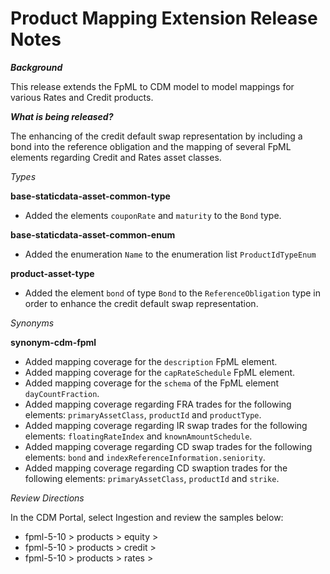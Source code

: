 # Product Mapping Extension Release Notes

**_Background_**

This release extends the FpML to CDM model to model mappings for various Rates and Credit products.

**_What is being released?_**

The enhancing of the credit default swap representation by including a bond into the reference obligation and the mapping of several FpML elements regarding Credit and Rates asset classes.

_Types_

**base-staticdata-asset-common-type**
- Added the elements `couponRate` and `maturity` to the `Bond` type.

**base-staticdata-asset-common-enum**
- Added the enumeration `Name` to the enumeration list `ProductIdTypeEnum`

**product-asset-type**
- Added the element `bond` of type `Bond` to the `ReferenceObligation` type in order to enhance the credit default swap representation.

_Synonyms_

**synonym-cdm-fpml**

- Added mapping coverage for the `description` FpML element.
- Added mapping coverage for the `capRateSchedule` FpML element.
- Added mapping coverage for the `schema` of the FpML element `dayCountFraction`.
- Added mapping coverage regarding FRA trades for the following elements: `primaryAssetClass`, `productId` and `productType`.
- Added mapping coverage regarding IR swap trades for the following elements: `floatingRateIndex` and `knownAmountSchedule`.
- Added mapping coverage regarding CD swap trades for the following elements: `bond` and `indexReferenceInformation.seniority`.
- Added mapping coverage regarding CD swaption trades for the following elements: `primaryAssetClass`, `productId` and `strike`.

_Review Directions_

In the CDM Portal, select Ingestion and review the samples below:

- fpml-5-10 > products > equity > 
- fpml-5-10 > products > credit > 
- fpml-5-10 > products > rates > 
